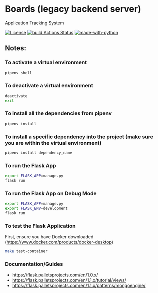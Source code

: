# Boards (legacy backend server)

Application Tracking System

[![License](http://img.shields.io/badge/License-MIT-brightgreen.svg)](./LICENSE) [![build Actions Status](https://github.com/lumi-io/boards/workflows/build/badge.svg)](https://github.com/lumi-io/boards/actions) [![made-with-python](https://img.shields.io/badge/Made%20with-Python-orange.svg)](https://www.python.org/)

## Notes:

### To activate a virtual environment

```bash
pipenv shell
```

### To deactivate a virtual environment

```bash
deactivate
exit
```

### To install all the dependencies from pipenv

```bash
pipenv install
```

### To install a specific dependency into the project (make sure you are within the virtual environment)

```bash
pipenv install dependency_name
```

### To run the Flask App

```bash
export FLASK_APP=manage.py
flask run
```

### To run the Flask App on Debug Mode

```bash
export FLASK_APP=manage.py
export FLASK_ENV=development
flask run
```

### To test the Flask Application

First, ensure you have Docker downloaded (https://www.docker.com/products/docker-desktop)

```bash
make test-container
```



### Documentation/Guides
- https://flask.palletsprojects.com/en/1.0.x/
- https://flask.palletsprojects.com/en/1.1.x/tutorial/views/
- https://flask.palletsprojects.com/en/1.1.x/patterns/mongoengine/
